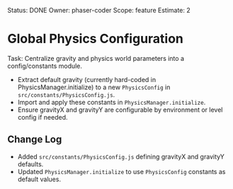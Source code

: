 Status: DONE
Owner: phaser-coder
Scope: feature
Estimate: 2

# Global Physics Configuration

Task: Centralize gravity and physics world parameters into a config/constants module.
  - Extract default gravity (currently hard-coded in PhysicsManager.initialize) to a new `PhysicsConfig` in `src/constants/PhysicsConfig.js`.
  - Import and apply these constants in `PhysicsManager.initialize`.
  - Ensure gravityX and gravityY are configurable by environment or level config if needed.

## Change Log
- Added `src/constants/PhysicsConfig.js` defining gravityX and gravityY defaults.
- Updated `PhysicsManager.initialize` to use `PhysicsConfig` constants as default values.
